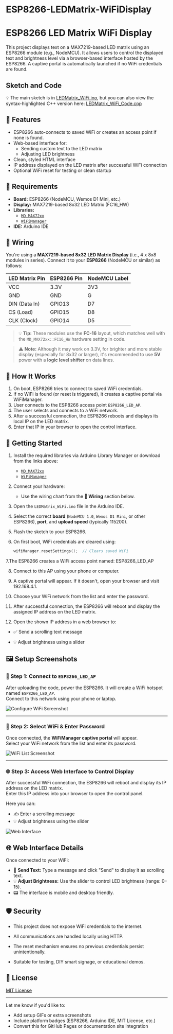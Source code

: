 # ESP8266-LEDMatrix-WiFiDisplay
# ESP8266 LED Matrix WiFi Display

This project displays text on a MAX7219-based LED matrix using an ESP8266 module (e.g., NodeMCU). It allows users to control the displayed text and brightness level via a browser-based interface hosted by the ESP8266. A captive portal is automatically launched if no WiFi credentials are found.

## Sketch and Code
💡 The main sketch is in [LEDMatrix_WiFi.ino](LEDMatrix_WiFi.ino), but you can also view the syntax-highlighted C++ version here: [LEDMatrix_WiFi_Code.cpp](ESP8266_LED_Matrix_code.cpp)

## 🔧 Features

- ESP8266 auto-connects to saved WiFi or creates an access point if none is found.
- Web-based interface for:
  - Sending custom text to the LED matrix
  - Adjusting LED brightness
- Clean, styled HTML interface
- IP address displayed on the LED matrix after successful WiFi connection
- Optional WiFi reset for testing or clean startup

## 🧰 Requirements

- **Board:** ESP8266 (NodeMCU, Wemos D1 Mini, etc.)
- **Display:** MAX7219-based 8x32 LED Matrix (FC16_HW)
- **Libraries:**
  - [`MD_MAX72xx`](https://github.com/MajicDesigns/MD_MAX72XX)
  - [`WiFiManager`](https://github.com/tzapu/WiFiManager)
- **IDE:** Arduino IDE

## 🔌 Wiring

You're using a **MAX7219-based 8x32 LED Matrix Display** (i.e., 4 x 8x8 modules in series). Connect it to your **ESP8266** (NodeMCU or similar) as follows:

| LED Matrix Pin | ESP8266 Pin | NodeMCU Label |
|----------------|-------------|----------------|
| VCC            | 3.3V        | 3V3            |
| GND            | GND         | G              |
| DIN (Data In)  | GPIO13      | D7             |
| CS  (Load)     | GPIO15      | D8             |
| CLK (Clock)    | GPIO14      | D5             |

> 💡 **Tip:** These modules use the **FC-16** layout, which matches well with the `MD_MAX72xx::FC16_HW` hardware setting in code.

> ⚠️ **Note:** Although it may work on 3.3V, for brighter and more stable display (especially for 8x32 or larger), it's recommended to use **5V** power with a **logic level shifter** on data lines.

## 📱 How It Works

1. On boot, ESP8266 tries to connect to saved WiFi credentials.
2. If no WiFi is found (or reset is triggered), it creates a captive portal via WiFiManager.
3. User connects to the ESP8266 access point `ESP8266_LED_AP`.
4. The user selects and connects to a WiFi network.
5. After a successful connection, the ESP8266 reboots and displays its local IP on the LED matrix.
6. Enter that IP in your browser to open the control interface.

## 🚀 Getting Started

1. Install the required libraries via Arduino Library Manager or download from the links above:
   - [`MD_MAX72xx`](https://github.com/MajicDesigns/MD_MAX72XX)
   - [`WiFiManager`](https://github.com/tzapu/WiFiManager)

2. Connect your hardware:
   - Use the wiring chart from the **🔌 Wiring** section below.

3. Open the `LEDMatrix_WiFi.ino` file in the Arduino IDE.

4. Select the correct **board** (`NodeMCU 1.0`, `Wemos D1 Mini`, or other ESP8266), **port**, and **upload speed** (typically 115200).

5. Flash the sketch to your ESP8266.

6. On first boot, WiFi credentials are cleared using:
   ```cpp
   wifiManager.resetSettings();  // Clears saved WiFi

7.The ESP8266 creates a WiFi access point named:
ESP8266_LED_AP

8. Connect to this AP using your phone or computer.

9. A captive portal will appear. If it doesn't, open your browser and visit 192.168.4.1.

10. Choose your WiFi network from the list and enter the password.

11. After successful connection, the ESP8266 will reboot and display the assigned IP address on the LED matrix.

12. Open the shown IP address in a web browser to:

- ✅ Send a scrolling text message

- 💡 Adjust brightness using a slider


## 🖼️ Setup Screenshots

### 📲 Step 1: Connect to `ESP8266_LED_AP`

After uploading the code, power the ESP8266. It will create a WiFi hotspot named `ESP8266_LED_AP`.  
Connect to this network using your phone or laptop.

![Configure WiFi Screenshot](Screenshots/Wifi_Configure.png)

---

### 📶 Step 2: Select WiFi & Enter Password

Once connected, the **WiFiManager captive portal** will appear.  
Select your WiFi network from the list and enter its password.

![WiFi List Screenshot](Screenshots/Select_Wifi.png)

---

### 🌐 Step 3: Access Web Interface to Control Display

After successful WiFi connection, the ESP8266 will reboot and display its IP address on the LED matrix.  
Enter this IP address into your browser to open the control panel.

Here you can:

- ✍️ Enter a scrolling message
- 💡 Adjust brightness using the slider

![Web Interface](Screenshots/Web_interface_LED.png)

## 🌐 Web Interface Details

Once connected to your WiFi:

- 💬 **Send Text:** Type a message and click "Send" to display it as scrolling text.
- 💡 **Adjust Brightness:** Use the slider to control LED brightness (range: 0–15).
- 📟 The interface is mobile and desktop friendly.

## 🛡️ Security

- This project does not expose WiFi credentials to the internet.

- All communications are handled locally using HTTP.

- The reset mechanism ensures no previous credentials persist unintentionally.

- Suitable for testing, DIY smart signage, or educational demos.

## 📄 License

[MIT License](LICENSE)


---

Let me know if you'd like to:

- Add setup GIFs or extra screenshots  
- Include platform badges (ESP8266, Arduino IDE, MIT License, etc.)  
- Convert this for GitHub Pages or documentation site integration
